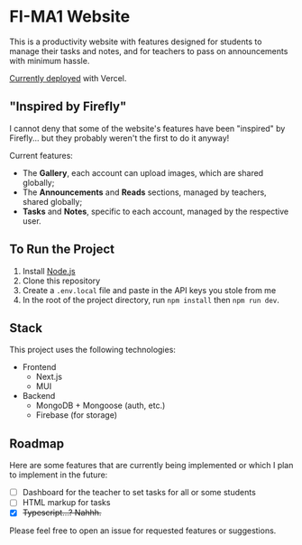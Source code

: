 # FI-MA1 Website

This is a productivity website with features designed for students to manage their tasks and notes, and for teachers to pass on announcements with minimum hassle.

[Currently deployed](https://fima1.vercel.app/) with Vercel.

## "Inspired by Firefly"

I cannot deny that some of the website's features have been "inspired" by Firefly... but they probably weren't the first to do it anyway!

Current features:

- The **Gallery**, each account can upload images, which are shared globally;
- The **Announcements** and **Reads** sections, managed by teachers, shared globally;
- **Tasks** and **Notes**, specific to each account, managed by the respective user.

## To Run the Project

1.  Install [Node.js](https://nodejs.org/en/download/)
2.  Clone this repository
3.  Create a `.env.local` file and paste in the API keys you stole from me
4.  In the root of the project directory, run `npm install` then `npm run dev`.

## Stack

This project uses the following technologies:

- Frontend
  - Next.js
  - MUI
- Backend
  - MongoDB + Mongoose (auth, etc.)
  - Firebase (for storage)

## Roadmap

Here are some features that are currently being implemented or which I plan to implement in the future:

- [ ] Dashboard for the teacher to set tasks for all or some students
- [ ] HTML markup for tasks
- [x] ~~Typescript...? Nahhh.~~

Please feel free to open an issue for requested features or suggestions.
